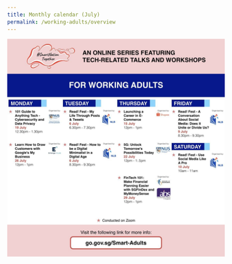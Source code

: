 ```yaml
---
title: Monthly calendar (July)
permalink: /working-adults/overview
---
```

![Alt text for image on Isomer site](/images/Working%20Adults%20calendar.jpg)